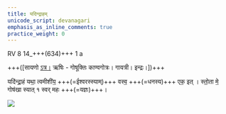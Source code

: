 ```yaml
---
title: यदिन्द्राहम्
unicode_script: devanagari
emphasis_as_inline_comments: true
practice_weight: 0
---
```



RV 8 14_+++(634)+++ 1 a

+++([सायणो [ऽत्र।](https://archive.org/stream/RgVedaWithSayanasCommentaryPart3/rv_sayanabhasya_part3#page/n707/mode/1up&sa=D&ust=1542425956213000) ऋषिः - गोषूक्तिः काण्वगोत्रः। गायत्री। इन्द्रः।])+++

यदि॑न्द्रा॒हं यथा॒ त्वमीशी॑य॒ +++(=ईश्वरस्स्याम्)+++ वस्व॒ +++(=धनस्य)+++ एक॒ इत् । 
स्तो॒ता मे॒ गोष॑खा स्यात् १
स्वर् महः +++(=यज्ञः)+++।

![](../../images/indra-as-maghavAn-followed-by-people-bearing-wealth-moving-towards-a-yajamAna.png)


